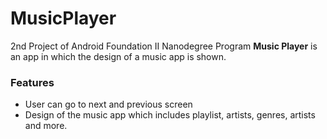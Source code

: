# MusicPlayer
2nd Project of Android Foundation II Nanodegree Program
**Music Player** is an app in which the design of a music app is shown. 

### Features
* User can go to next and previous screen
* Design of the music app which includes playlist, artists, genres, artists and more. 
